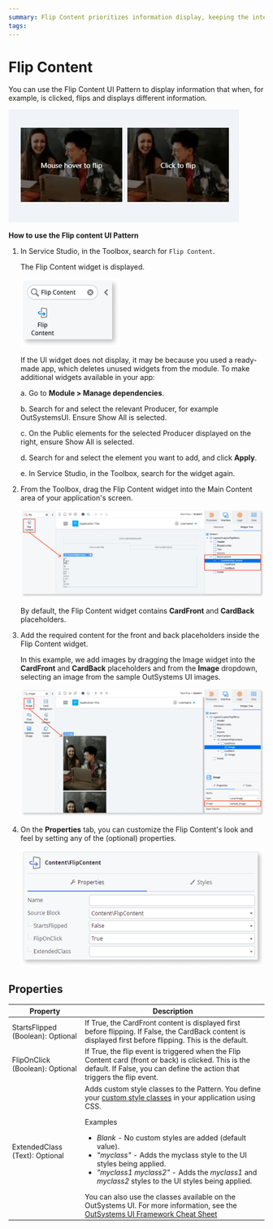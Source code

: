 ```yaml
---
summary: Flip Content prioritizes information display, keeping the interface uncluttered.
tags:
---
```


# Flip Content

 You can use the Flip Content UI Pattern to display information that when, for example, is clicked, flips and displays different information.

![](<images/flipcontent-1.gif?width=500>)

**How to use the Flip content UI Pattern**

1. In Service Studio, in the Toolbox, search for `Flip Content`.

    The Flip Content widget is displayed.

    ![Flip Content widget](<images/flipcontent-widget-ss.png>)

    If the UI widget does not display, it may be because you used a ready-made app, which deletes unused widgets from the module. To make additional widgets available in your app:

    a. Go to **Module > Manage dependencies**.

    b. Search for and select the relevant Producer, for example OutSystemsUI. Ensure Show All is selected. 

    c. On the Public elements for the selected Producer displayed on the right, ensure Show All is selected.
    
    d. Search for and select the element you want to add, and click **Apply**. 
    
    e. In Service Studio, in the Toolbox, search for the widget again.

1. From the Toolbox, drag the Flip Content widget into the Main Content area of your application's screen.

    ![Drag widget to screen](<images/flipcontent-dragwidget-ss.png>)

    By default, the Flip Content widget contains **CardFront** and **CardBack** placeholders.

1. Add the required content for the front and back placeholders inside the Flip Content widget.

    In this example, we add images by dragging the Image widget into the **CardFront** and **CardBack** placeholders and from the **Image** dropdown, selecting an image from the sample OutSystems UI images.

    ![Add content to widget](<images/flipcontent-addimage-ss.png>)

1. On the **Properties** tab, you can customize the Flip Content's look and feel by setting any of the (optional) properties.

    ![Properties](<images/flipcontent-properties-ss.png>)

## Properties
| Property | Description |
|---|---|
| StartsFlipped (Boolean): Optional | If True, the CardFront content is displayed first before flipping. If False, the CardBack content is displayed first before flipping. This is the default.|  
| FlipOnClick (Boolean): Optional | If True, the flip event is triggered when the Flip Content card (front or back) is clicked. This is the default. If False, you can define the action that triggers the flip event. |
| ExtendedClass (Text): Optional | Adds custom style classes to the Pattern. You define your [custom style classes](../../../look-feel/css.md) in your application using CSS. <p>Examples <ul><li>_Blank_ - No custom styles are added (default value).</li><li>_"myclass"_ - Adds the myclass style to the UI styles being applied.</li><li>_"myclass1 myclass2"_ - Adds the _myclass1_ and _myclass2_ styles to the UI styles being applied.</li></ul></p>You can also use the classes available on the OutSystems UI. For more information, see the [OutSystems UI Framework Cheat Sheet](https://outsystemsui.outsystems.com/OutsystemsUiWebsite/CheatSheet)|
